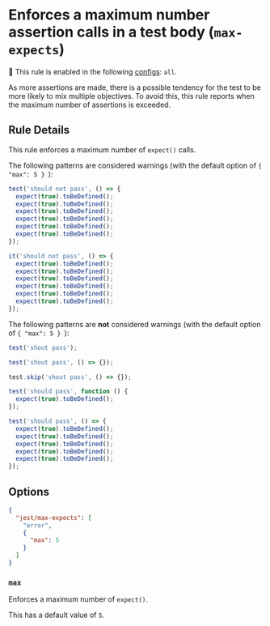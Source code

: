 # Enforces a maximum number assertion calls in a test body (`max-expects`)

<!-- RULE_NOTICE -- Generated by `yarn tools:regenerate-docs` -->

<!-- prettier-ignore -->
💼 This rule is enabled in the following [configs](https://github.com/jest-community/eslint-plugin-jest#shareable-configurations): `all`.

<!-- /RULE_NOTICE -->

As more assertions are made, there is a possible tendency for the test to be
more likely to mix multiple objectives. To avoid this, this rule reports when
the maximum number of assertions is exceeded.

## Rule Details

This rule enforces a maximum number of `expect()` calls.

The following patterns are considered warnings (with the default option of
`{ "max": 5 } `):

```js
test('should not pass', () => {
  expect(true).toBeDefined();
  expect(true).toBeDefined();
  expect(true).toBeDefined();
  expect(true).toBeDefined();
  expect(true).toBeDefined();
  expect(true).toBeDefined();
});

it('should not pass', () => {
  expect(true).toBeDefined();
  expect(true).toBeDefined();
  expect(true).toBeDefined();
  expect(true).toBeDefined();
  expect(true).toBeDefined();
  expect(true).toBeDefined();
});
```

The following patterns are **not** considered warnings (with the default option
of `{ "max": 5 } `):

```js
test('shout pass');

test('shout pass', () => {});

test.skip('shout pass', () => {});

test('should pass', function () {
  expect(true).toBeDefined();
});

test('should pass', () => {
  expect(true).toBeDefined();
  expect(true).toBeDefined();
  expect(true).toBeDefined();
  expect(true).toBeDefined();
  expect(true).toBeDefined();
});
```

## Options

```json
{
  "jest/max-expects": [
    "error",
    {
      "max": 5
    }
  ]
}
```

### `max`

Enforces a maximum number of `expect()`.

This has a default value of `5`.
